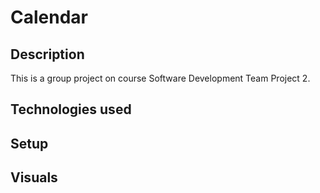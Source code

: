# Calendar

## Description

This is a group project on course Software Development Team Project 2.

## Technologies used

## Setup

## Visuals
